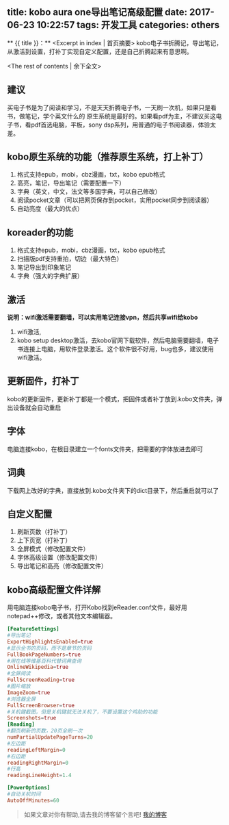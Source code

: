 title: kobo aura one导出笔记高级配置
date: 2017-06-23 10:22:57
tags: 开发工具
categories: others
---
** {{ title }}：** <Excerpt in index | 首页摘要>
kobo电子书折腾记，导出笔记，从激活到设置，打补丁实现自定义配置，还是自己折腾起来有意思啊。
<!-- more -->
<The rest of contents | 余下全文>

## 建议
买电子书是为了阅读和学习，不是天天折腾电子书，一天刷一次机，如果只是看书，做笔记，学个英文什么的
原生系统是最好的。如果看pdf为主，不建议买这电子书，看pdf首选电脑，平板，sony dsp系列，用普通的电子书阅读器，体验太差。

## kobo原生系统的功能（推荐原生系统，打上补丁）
1. 格式支持epub，mobi，cbz漫画，txt，kobo epub格式
2. 高亮，笔记，导出笔记（需要配置一下）
3. 字典（英文，中文，法文等多国字典，可以自己修改）
4. 阅读pocket文章（可以把网页保存到pocket，实用pocket同步到阅读器）
5. 自动亮度（最大的优点）

## koreader的功能
1. 格式支持epub，mobi，cbz漫画，txt，kobo epub格式
2. 扫描版pdf支持重拍，切边（最大特色）
3. 笔记导出到印象笔记
4. 字典（强大的字典扩展）


## 激活
**说明：wifi激活需要翻墙，可以实用笔记连接vpn，然后共享wifi给kobo**
1. wifi激活,
2. kobo setup desktop激活，去kobo官网下载软件，然后电脑需要翻墙，电子书连接上电脑，用软件登录激活。这个软件很不好用，bug也多，建议使用wifi激活。

## 更新固件，打补丁
kobo的更新固件，更新补丁都是一个模式，把固件或者补丁放到.kobo文件夹，弹出设备就会自动重启

## 字体
电脑连接kobo，在根目录建立一个fonts文件夹，把需要的字体放进去即可

## 词典
下载网上改好的字典，直接放到.kobo文件夹下的dict目录下，然后重启就可以了

## 自定义配置
1. 刷新页数（打补丁）
2. 上下页宽（打补丁）
3. 全屏模式（修改配置文件）
4. 字体高级设置（修改配置文件）
5. 导出笔记和高亮（修改配置文件）

## kobo高级配置文件详解
用电脑连接kobo电子书，打开Kobo找到eReader.conf文件，最好用notepad++修改，或者其他文本编辑器。
```conf
[FeatureSettings]
#导出笔记
ExportHighlightsEnabled=true
#显示全书的页码，而不是章节的页码
FullBookPageNumbers=true
#用在线等维基百科代替词典查询
OnlineWikipedia=true
#全屏阅读
FullScreenReading=true
#图片缩放
ImageZoom=true
#浏览器全屏
FullScreenBrowser=true
#关机键截图，但是关机键就无法关机了，不要设置这个鸡肋的功能
Screenshots=true
[Reading]
#翻页刷新的页数，20页全刷一次
numPartialUpdatePageTurns=20
#左边距
readingLeftMargin=0
#右边距
readingRightMargin=0
#行高
readingLineHeight=1.4

[PowerOptions]
#自动关机时间
AutoOffMinutes=60
```


> 如果文章对你有帮助,请去我的博客留个言吧! [我的博客][1]

[1]: http://geeksblog.cc

